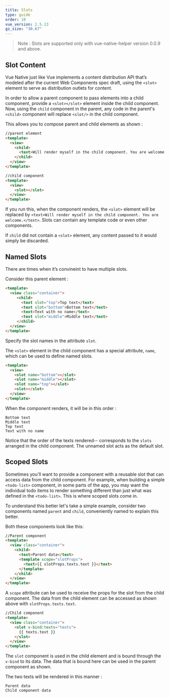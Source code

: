 ```yaml
---
title: Slots
type: guide
order: 10
vue_version: 2.5.13
gz_size: "30.67"
---
```


> Note : Slots are supported only with vue-native-helper version 0.0.9 and above.

## Slot Content

Vue Native just like Vue implements a content distribution API that’s modeled after the current Web Components spec draft, using the `<slot>` element to serve as distribution outlets for content.

In order to allow a parent component to pass elements into a child component, provide a `<slot></slot>` element inside the child component. Now, using the `child` component in the parent, any code in the parent's `<child>` component will replace `<slot/>` in the child component.

This allows you to compose parent and child elements as shown :

```html
//parent element
<template>
  <view>
    <child>
      <text>Will render myself in the child component. You are welcome.</text>
    </child>
  </view>
</template>
```

```html
//child component
<template>
  <view>
    <slot></slot>
  </view>
</template>
```

If you run this, when the component renders, the `<slot>` element will be replaced by `<text>Will render myself in the child component. You are welcome.</text>`. Slots can contain any template code or even other components.

If `child` did not contain a `<slot>` element, any content passed to it would simply be discarded.

## Named Slots

There are times when it’s convineint to have multiple slots.

Consider this parent element :

```html
<template>
  <view class="container">
     <child>
       <text slot="top">Top text</text>
       <text slot="bottom">Bottom text</text>
       <text>Text with no name</text>
       <text slot="middle">Middle text</text>
     </child>
  </view>
</template>
```

Specify the slot names in the attribute `slot`.

The `<slot>` element in the child component has a special attribute, `name`, which can be used to define named slots.

```html
<template>
  <view>
    <slot name="bottom"></slot>
    <slot name="middle"></slot>
    <slot name="top"></slot>
    <slot></slot>
  </view>
</template>
```

When the component renders, it will be in this order :

```
Bottom text
Middle text
Top text
Text with no name
```

Notice that the order of the texts rendered-- corresponds to the `slots` arranged in the child component. The unnamed slot acts as the default slot.

## Scoped Slots

Sometimes you’ll want to provide a component with a reusable slot that can access data from the child component. For example, when building a simple `<todo-list>` component, in some parts of the app, you may want the individual todo items to render something different than just what was defined in the `<todo-list>`. This is where scoped slots come in.

To understand this better let's take a simple example, consider two components named `parent` and `child`, conveniently named to explain this better.

Both these components look like this:

```html
//Parent component
<template>
  <view class="container">
    <child>
      <text>Parent data</text>
      <template scope="slotProps">
        <text>{{ slotProps.texts.text }}</text>
      </template>
    </child>  
  </view>
</template>
```

A `scope` attribute can be used to receive the props for the slot from the child component. The data from the child element can be accessed as shown above with `slotProps.texts.text`.

```html
//Child component
<template>
  <view class="container">
    <slot v-bind:texts="texts">
      {{ texts.text }}
    </slot>
  </view>
</template>
```

The `slot` component is used in the child element and is bound through the `v-bind` to its data. The data that is bound here can be used in the parent component as shown.

The two texts will be rendered in this manner :

```
Parent data
Child component data
```
